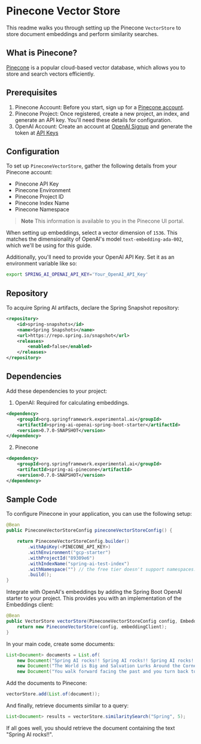 # Pinecone Vector Store

This readme walks you through setting up the Pinecone `VectorStore` to store document embeddings and perform similarity searches.

## What is Pinecone?

[Pinecone](https://www.pinecone.io/) is a popular cloud-based vector database, which allows you to store and search vectors efficiently.

## Prerequisites

1. Pinecone Account: Before you start, sign up for a [Pinecone account](https://app.pinecone.io/).
2. Pinecone Project: Once registered, create a new project, an index, and generate an API key. You'll need these details for configuration.
3. OpenAI Account: Create an account at [OpenAI Signup](https://platform.openai.com/signup) and generate the token at [API Keys](https://platform.openai.com/account/api-keys)

## Configuration

To set up `PineconeVectorStore`, gather the following details from your Pinecone account:

* Pinecone API Key
* Pinecone Environment
* Pinecone Project ID
* Pinecone Index Name
* Pinecone Namespace

> **Note**
>  This information is available to you in the Pinecone UI portal.


When setting up embeddings, select a vector dimension of `1536`. This matches the dimensionality of OpenAI's model `text-embedding-ada-002`, which we'll be using for this guide.

Additionally, you'll need to provide your OpenAI API Key. Set it as an environment variable like so:

```bash
export SPRING_AI_OPENAI_API_KEY='Your_OpenAI_API_Key'
```

## Repository

To acquire Spring AI artifacts, declare the Spring Snapshot repository:

```xml
<repository>
	<id>spring-snapshots</id>
	<name>Spring Snapshots</name>
	<url>https://repo.spring.io/snapshot</url>
	<releases>
		<enabled>false</enabled>
	</releases>
</repository>
```

## Dependencies

Add these dependencies to your project:

1. OpenAI: Required for calculating embeddings.

```xml
<dependency>
	<groupId>org.springframework.experimental.ai</groupId>
	<artifactId>spring-ai-openai-spring-boot-starter</artifactId>
	<version>0.7.0-SNAPSHOT</version>
</dependency>
```

2. Pinecone

```xml
<dependency>
    <groupId>org.springframework.experimental.ai</groupId>
    <artifactId>spring-ai-pinecone</artifactId>
    <version>0.7.0-SNAPSHOT</version>
</dependency>
```

## Sample Code

To configure Pinecone in your application, you can use the following setup:

```java
@Bean
public PineconeVectorStoreConfig pineconeVectorStoreConfig() {

    return PineconeVectorStoreConfig.builder()
        .withApiKey(<PINECONE_API_KEY>)
        .withEnvironment("gcp-starter")
        .withProjectId("89309e6")
        .withIndexName("spring-ai-test-index")
        .withNamespace("") // the free tier doesn't support namespaces.
        .build();
}
```

Integrate with OpenAI's embeddings by adding the Spring Boot OpenAI starter to your project.
This provides you with an implementation of the Embeddings client:

```java
@Bean
public VectorStore vectorStore(PineconeVectorStoreConfig config, EmbeddingClient embeddingClient) {
    return new PineconeVectorStore(config, embeddingClient);
}
```

In your main code, create some documents:

```java
List<Document> documents = List.of(
	new Document("Spring AI rocks!! Spring AI rocks!! Spring AI rocks!! Spring AI rocks!! Spring AI rocks!!", Map.of("meta1", "meta1")),
	new Document("The World is Big and Salvation Lurks Around the Corner"),
	new Document("You walk forward facing the past and you turn back toward the future.", Map.of("meta2", "meta2")));
```

Add the documents to Pinecone:

```java
vectorStore.add(List.of(document));
```

And finally, retrieve documents similar to a query:

```java
List<Document> results = vectorStore.similaritySearch("Spring", 5);
```

If all goes well, you should retrieve the document containing the text "Spring AI rocks!!".
